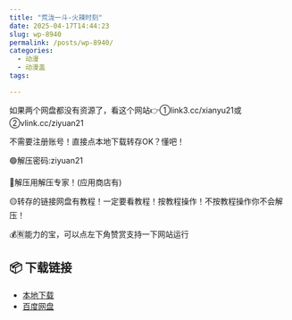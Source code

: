```yaml
---
title: "荒泷一斗-火辣时刻"
date: 2025-04-17T14:44:23
slug: wp-8940
permalink: /posts/wp-8940/
categories:
  - 动漫
  - 动漫盖
tags:

---
```


如果两个网盘都没有资源了，看这个网站👉①link3.cc/xianyu21或②vlink.cc/ziyuan21

不需要注册账号！直接点本地下载转存OK？懂吧！

🟢解压密码:ziyuan21

🔵解压用解压专家！(应用商店有)

🟡转存的链接网盘有教程！一定要看教程！按教程操作！不按教程操作你不会解压！

💰🈶能力的宝，可以点左下角赞赏支持一下网站运行

## 📦 下载链接
- [本地下载](https://blziyuan21.com/pay-download/8940?key=d6446788de&down_id=0)
- [百度网盘](https://blziyuan21.com/pay-download/8940?key=d6446788de&down_id=1)

